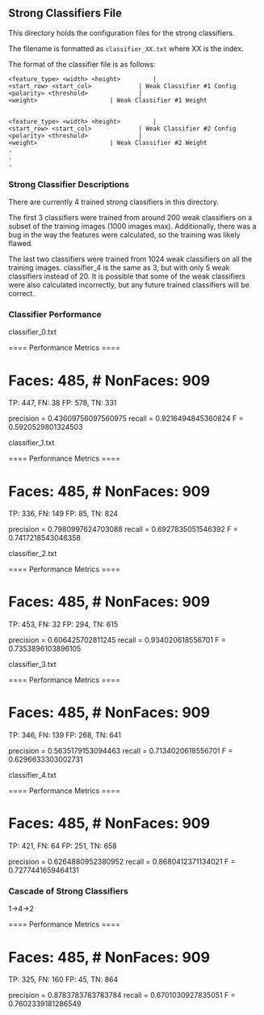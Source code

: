 ## Strong Classifiers File

This directory holds the configuration files for the strong classifiers. 

The filename is formatted as `classifier_XX.txt` where XX is the index. 

The format of the classifier file is as follows:
```
<feature_type> <width> <height>			|
<start_row> <start_col>				| Weak Classifier #1 Config
<polarity> <threshold>				|
<weight>					| Weak Classifier #1 Weight 


<feature_type> <width> <height>			|
<start_row> <start_col>				| Weak Classifier #2 Config
<polarity> <threshold>				|
<weight>					| Weak Classifier #2 Weight
.
.
.
```



### Strong Classifier Descriptions

There are currently 4 trained strong classifiers in this directory.

The first 3 classifiers were trained from around 200 weak classifiers on a subset of the training images (1000 images max). Additionally, there was a bug in the way the features were calculated, so the training was likely flawed.

The last two classifiers were trained from 1024 weak classifiers on all the training images. classifier_4 is the same as 3, but with only 5 weak classifiers instead of 20. It is possible that some of the weak classifiers were also calculated incorrectly, but any future trained classifiers will be correct.

### Classifier Performance

classifier_0.txt

==== Performance Metrics ====
# Faces: 485, # NonFaces: 909
TP: 447,  FN: 38
FP: 578,  TN: 331

precision = 0.43609756097560975
recall = 0.9216494845360824
F = 0.5920529801324503


classifier_1.txt

==== Performance Metrics ====
# Faces: 485, # NonFaces: 909
TP: 336,  FN: 149
FP: 85,  TN: 824

precision = 0.7980997624703088
recall = 0.6927835051546392
F = 0.7417218543046358


classifier_2.txt

==== Performance Metrics ====
# Faces: 485, # NonFaces: 909
TP: 453,  FN: 32
FP: 294,  TN: 615

precision = 0.606425702811245
recall = 0.934020618556701
F = 0.7353896103896105


classifier_3.txt

==== Performance Metrics ====
# Faces: 485, # NonFaces: 909
TP: 346,  FN: 139
FP: 268,  TN: 641

precision = 0.5635179153094463
recall = 0.7134020618556701
F = 0.6296633303002731


classifier_4.txt

==== Performance Metrics ====
# Faces: 485, # NonFaces: 909
TP: 421,  FN: 64
FP: 251,  TN: 658

precision = 0.6264880952380952
recall = 0.8680412371134021
F = 0.7277441659464131


### Cascade of Strong Classifiers
1->4->2

==== Performance Metrics ====
# Faces: 485, # NonFaces: 909
TP: 325,  FN: 160
FP: 45,  TN: 864

precision = 0.8783783783783784 
recall = 0.6701030927835051 
F = 0.7602339181286549

